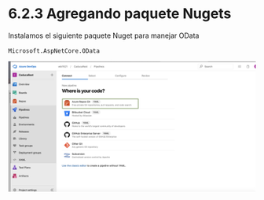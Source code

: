 # 6.2.3 Agregando paquete Nugets

Instalamos el siguiente paquete Nuget para manejar OData

```text
Microsoft.AspNetCore.OData
```

![](../../.gitbook/assets/image%20%2822%29.png)



